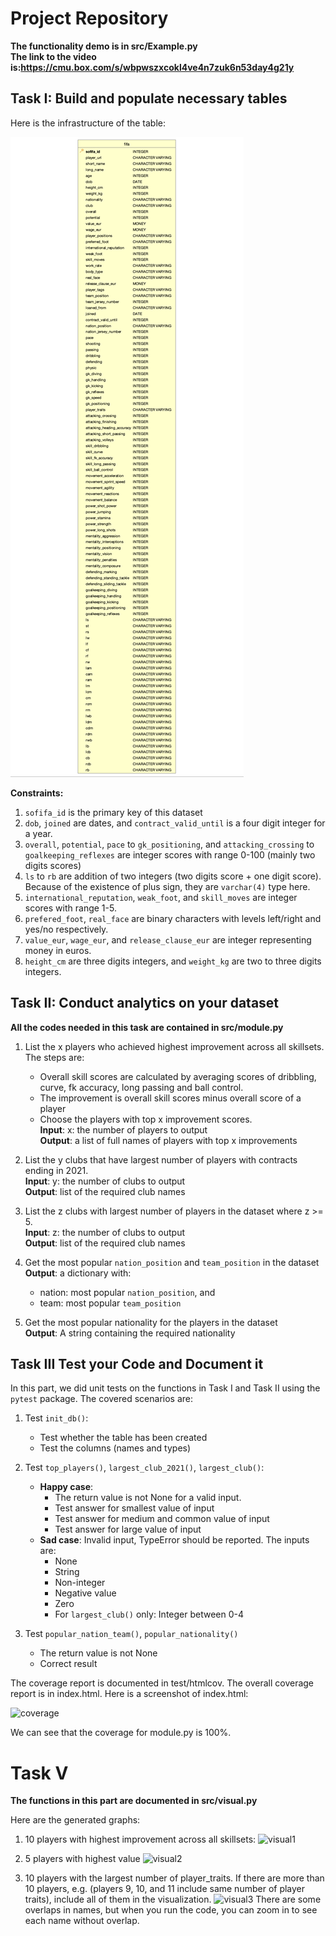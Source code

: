 # Project Repository

**The functionality demo is in src/Example.py**\
**The link to the video is:https://cmu.box.com/s/wbpwszxcokl4ve4n7zuk6n53day4g21y**

## Task I: Build and populate necessary tables

Here is the infrastructure of the table: 

![infrastructure](docs/infrastructure.png)

**Constraints:**
1. ```sofifa_id``` is the primary key of this dataset
2. ```dob```, ```joined``` are dates, and ```contract_valid_until``` is a four digit integer for a year. 
3. ```overall```, ```potential```, ```pace``` to ```gk_positioning```, and ```attacking_crossing``` to 
   ```goalkeeping_reflexes``` are integer scores with range 0-100 (mainly two digits scores)
4. ```ls``` to ```rb``` are addition of two integers (two digits score + one digit score). Because of the 
   existence of plus sign, they are ```varchar(4)``` type here.
5. ```international_reputation```, ```weak_foot```, and ```skill_moves``` are integer scores with range 1-5. 
6. ```prefered_foot```, ```real_face``` are binary characters with levels left/right and yes/no respectively. 
7. ```value_eur```, ```wage_eur```, and ```release_clause_eur``` are integer representing money in euros. 
8. ```height_cm``` are three digits integers, and ```weight_kg``` are two to three digits integers. 


## Task II: Conduct analytics on your dataset 

**All the codes needed in this task are contained in src/module.py**

1. List the x players who achieved highest improvement across all skillsets. The steps are:
    - Overall skill scores are calculated by averaging scores of dribbling, curve, fk accuracy, long passing and ball control.
    - The improvement is overall skill scores minus overall score of a player
    - Choose the players with top x improvement scores.\
    **Input**: x: the number of players to output\
    **Output**: a list of full names of players with top x improvements
      
2. List the y clubs that have largest number of players with contracts ending in 2021. \
    **Input**: y: the number of clubs to output\
    **Output**: list of the required club names
   
3. List the z clubs with largest number of players in the dataset where z >= 5.\
    **Input**: z: the number of clubs to output\
    **Output**: list of the required club names
   
4. Get the most popular ```nation_position``` and ```team_position``` in the dataset\
    **Output**: a dictionary with:
   - nation: most popular ```nation_position```, and 
   - team: most popular ```team_position```
    
5. Get the most popular nationality for the players in the dataset\
    **Output**: A string containing the required nationality
   
## Task III Test your Code and Document it

In this part, we did unit tests on the functions in Task I and Task II using the ```pytest``` package. 
The covered scenarios are: 

1. Test ```init_db()```:
    - Test whether the table has been created
    - Test the columns (names and types)
    
2. Test ```top_players()```, ```largest_club_2021()```, ```largest_club()```:
    - **Happy case**: 
        * The return value is not None for a valid input. 
        * Test answer for smallest value of input
        * Test answer for medium and common value of input
        * Test answer for large value of input
    - **Sad case**: Invalid input, TypeError should be reported. The inputs are: 
        * None
        * String
        * Non-integer
        * Negative value
        * Zero
        * For ```largest_club()``` only: Integer between 0-4
    
3. Test ```popular_nation_team()```, ```popular_nationality()```
    - The return value is not None
    - Correct result
    
The coverage report is documented in test/htmlcov. The overall coverage report is in index.html. 
Here is a screenshot of index.html:

![coverage](docs/pytest_coverage.png)

We can see that the coverage for module.py is 100%. 

# Task V

**The functions in this part are documented in src/visual.py**

Here are the generated graphs:

1. 10 players with highest improvement across all skillsets: 
![visual1](docs/visual1.png)
   
2. 5 players with highest value
![visual2](docs/visual2.png)
   
3. 10 players with the largest number of player_traits. If there are more than 10 players, e.g. (players 9, 10, and 11 include same number of player traits), include all of them in the visualization.
![visual3](docs/visual3.png)
   There are some overlaps in names, but when you run the code, you can zoom in to see each name without overlap. 
   

